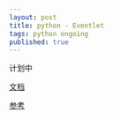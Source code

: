 ```yaml
---
layout: post
title: python - Eventlet
tags: python ongoing
published: true
---
```


计划中

[文档](http://eventlet.net/)

[参考](http://eventlet.net/doc/design_patterns.html#design-patterns)
